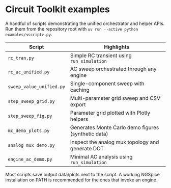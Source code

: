 # Circuit Toolkit examples

A handful of scripts demonstrating the unified orchestrator and helper APIs.
Run them from the repository root with `uv run --active python examples/<script>.py`.

| Script | Highlights |
| --- | --- |
| `rc_tran.py` | Simple RC transient using `run_simulation` |
| `rc_ac_unified.py` | AC sweep orchestrated through any engine |
| `sweep_value_unified.py` | Single-component sweep with caching |
| `step_sweep_grid.py` | Multi-parameter grid sweep and CSV export |
| `step_sweep_fig.py` | Parameter grid plotted with Plotly helpers |
| `mc_demo_plots.py` | Generates Monte Carlo demo figures (synthetic data) |
| `analog_mux_demo.py` | Inspect the analog mux topology and generate DOT |
| `engine_ac_demo.py` | Minimal AC analysis using `run_simulation` |

Most scripts save output data/plots next to the script. A working NGSpice
installation on PATH is recommended for the ones that invoke an engine.
